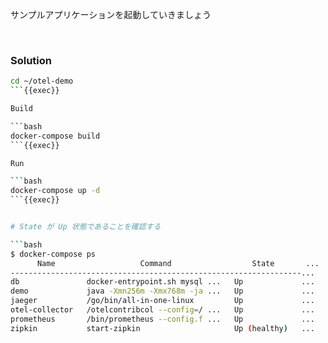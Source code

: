 サンプルアプリケーションを起動していきましょう

<br>

### Solution

```bash
cd ~/otel-demo
```{{exec}}

Build

```bash
docker-compose build
```{{exec}}

Run

```bash
docker-compose up -d
```{{exec}}


# State が Up 状態であることを確認する

```bash
$ docker-compose ps
      Name                   Command                  State       ...
-----------------------------------------------------------------...
db               docker-entrypoint.sh mysql ...   Up             ...
demo             java -Xmn256m -Xmx768m -ja ...   Up             ...
jaeger           /go/bin/all-in-one-linux         Up             ...
otel-collector   /otelcontribcol --config=/ ...   Up             ...
prometheus       /bin/prometheus --config.f ...   Up             ...
zipkin           start-zipkin                     Up (healthy)   ...
```
